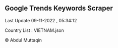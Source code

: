 

## Google Trends Keywords Scraper 
 
Last Update 09-11-2022 , 05:34:12

Country List :
VIETNAM.json



© Abdul Muttaqin 
